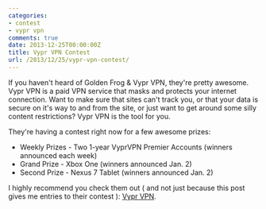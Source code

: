 ```yaml
---
categories:
- contest
- vypr vpn
comments: true
date: 2013-12-25T00:00:00Z
title: Vypr VPN Contest
url: /2013/12/25/vypr-vpn-contest/
---
```


If you haven't heard of Golden Frog & Vypr VPN, they're pretty awesome. Vypr VPN is a paid VPN service that masks and protects your internet connection. Want to make sure that sites can't track you, or that your data is secure on it's way to and from the site, or just want to get around some silly content restrictions? Vypr VPN is the tool for you.

They're having a contest right now for a few awesome prizes:

* Weekly Prizes - Two 1-year VyprVPN Premier Accounts (winners announced each week)
* Grand Prize - Xbox One (winners announced Jan. 2)
* Second Prize - Nexus 7 Tablet (winners announced Jan. 2)

I highly recommend you check them out ( and not just because this post gives me entries to their contest ):
<a href="http://www.goldenfrog.com/vyprvpn" rel="nofollow">Vypr VPN</a>.
